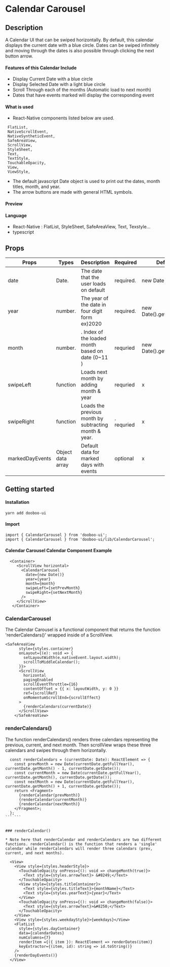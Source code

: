 # Calendar Carousel


## Description

A Calendar UI that can be swiped horizontally. By default, this calendar displays the current date with a blue circle. Dates can be swiped infinitely and moving through the dates is also possible through clicking the next button arrow.

#### Features of this Calendar Include
- Display Current Date with a blue circle
- Display Selected Date with a light blue circle
- Scroll Through each of the months (Automatic load to next month)
- Dates that have events marked will display the corresponding event

#### What is used

- React-Native components listed below are used.
 ```
  FlatList,
  NativeScrollEvent,
  NativeSyntheticEvent,
  SafeAreaView,
  ScrollView,
  StyleSheet,
  Text,
  TextStyle,
  TouchableOpacity,
  View,
  ViewStyle,
  ```
- The default javascript Date object is used to print out the dates, month titles, month, and year.
- The arrow buttons are made with general HTML symbols.

#### Preview

#### Language
- React-Native : FlatList, StyleSheet, SafeAreaView, Text, Texstyle...
- typescript 


## Props
|   Props   |   Types   |                Description                              |   Required |          Default         | 
|-----------|-----------|---------------------------------------------------------|------------|--------------------------|
|   date    |   Date.   |  The date that the user loads on default                |  required. | new Date()               |
|   year    |   number. |  The year of the date in four digit form ex)2020        |  required. | new Date().getFullYear() |
|   month   |   number. |. Index of the loaded month based on date      (0~11 )   |  requried  | new Date().getMonth()    |
| swipeLeft |  function |  Loads next month by adding month & year                |  requried  | x                        |
| swipeRight|  function |  Loads the previous month by subtracting month & year.  |. requried  | x                        |
| markedDayEvents |  Object data array |  Default data for marked days with events  | optional  | x                        |


## Getting started

#### Installation

```
yarn add dooboo-ui
```
#### Import

```
import { CalendarCarousel } from 'dooboo-ui';
import { CalendarCarousel } from 'dooboo-ui/lib/CalendarCarousel';
```

#### Calendar Carousel Calendar Component Example

```
  <Container>
     <ScrollView horizontal>
       <CalendarCarousel
         date={new Date()}
         year={year}
         month={month}
         swipeLeft={setPrevMonth}
         swipeRight={setNextMonth}
       />
     </ScrollView>
   </Container>

```
### CalendarCarousel
The Calendar Carousel is a functional component that returns the function 'renderCalendars()' wrapped inside of a ScrollView.

```
<SafeAreaView
      style={styles.container}
      onLayout={(e): void => {
        setLayoutWidth(e.nativeEvent.layout.width);
        scrollToMiddleCalendar();
      }}>
      <ScrollView
        horizontal
        pagingEnabled
        scrollEventThrottle={16}
        contentOffset = {{ x: layoutWidth, y: 0 }}
        ref={scrollRef}
        onMomentumScrollEnd={scrollEffect}
      >
        {renderCalendars(currentDate)}
      </ScrollView>
    </SafeAreaView>
```

### renderCalendars() 


The function renderCalendars() renders three calendars representing the previous, current, and next month. Then scrollView wraps these three calendars and swipes through them horizontally.

```
  const renderCalendars = (currentDate: Date): ReactElement => {
    const prevMonth = new Date(currentDate.getFullYear(), currentDate.getMonth() - 1, currentDate.getDate());
    const currentMonth = new Date(currentDate.getFullYear(), currentDate.getMonth(), currentDate.getDate());
    const nextMonth = new Date(currentDate.getFullYear(), currentDate.getMonth() + 1, currentDate.getDate());
    return <Fragment>
      {renderCalendar(prevMonth)}
      {renderCalendar(currentMonth)}
      {renderCalendar(nextMonth)}
    </Fragment>;
  };
```	```


### renderCalendar()

* Note here that renderCalendar and renderCalendars are two different functions. renderCalendar() is the function that renders a 'single' calendar while renderCalendars will render three calendars (prev, current, and next months).

```
      <View>
        <View style={styles.headerStyle}>
          <TouchableOpacity onPress={(): void => changeMonth(true)}>
            <Text style={styles.arrowText}> &#8249;</Text>
          </TouchableOpacity>
          <View style={styles.titleContainer}>
            <Text style={styles.titleText}>{monthName}</Text>
            <Text style={styles.yearText}>{year}</Text>
          </View>
          <TouchableOpacity onPress={(): void => changeMonth(false)}>
            <Text style={styles.arrowText}>&#8250;</Text>
          </TouchableOpacity>
        </View>
        <View style={styles.weekdayStyle}>{weekdays}</View>
        <FlatList
          style={styles.dayContainer}
          data={calendarDates}
          numColumns={7}
          renderItem ={({ item }): ReactElement => renderDates(item)}
          keyExtractor={(item, id): string => id.toString()}
        />
        {renderDayEvents()}
      </View>
```


